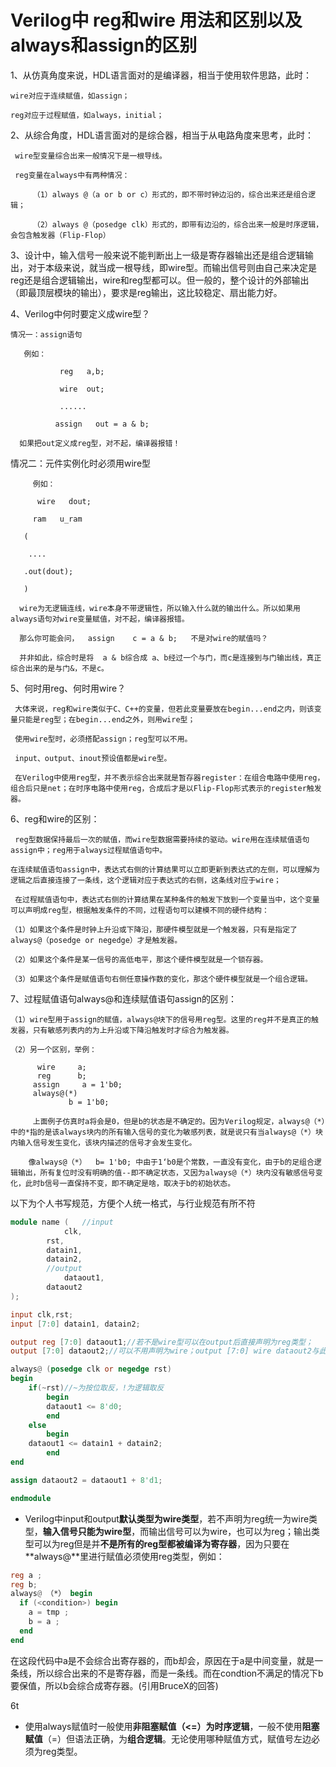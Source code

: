 # Verilog中 reg和wire 用法和区别以及always和assign的区别

1、从仿真角度来说，HDL语言面对的是编译器，相当于使用软件思路，此时：

    wire对应于连续赋值，如assign；
    
    reg对应于过程赋值，如always，initial；

2、从综合角度，HDL语言面对的是综合器，相当于从电路角度来思考，此时：

     wire型变量综合出来一般情况下是一根导线。
    
     reg变量在always中有两种情况：
    
         （1）always @（a or b or c）形式的，即不带时钟边沿的，综合出来还是组合逻辑；
    
         （2）always @（posedge clk）形式的，即带有边沿的，综合出来一般是时序逻辑，会包含触发器（Flip-Flop）

3、设计中，输入信号一般来说不能判断出上一级是寄存器输出还是组合逻辑输出，对于本级来说，就当成一根导线，即wire型。而输出信号则由自己来决定是reg还是组合逻辑输出，wire和reg型都可以。但一般的，整个设计的外部输出（即最顶层模块的输出），要求是reg输出，这比较稳定、扇出能力好。


4、Verilog中何时要定义成wire型？

    情况一：assign语句
    
       例如：
    
               reg   a,b;
    
               wire  out;
    
               ......
    
              assign   out = a & b;
    
      如果把out定义成reg型，对不起，编译器报错！

   情况二：元件实例化时必须用wire型

         例如：
    
          wire   dout;
    
         ram   u_ram
    
       (
    
        ....
    
       .out(dout);
    
       )
    
      wire为无逻辑连线，wire本身不带逻辑性，所以输入什么就的输出什么。所以如果用always语句对wire变量赋值，对不起，编译器报错。
    
      那么你可能会问，  assign    c = a & b;   不是对wire的赋值吗？
    
      并非如此，综合时是将  a & b综合成 a、b经过一个与门，而c是连接到与门输出线，真正综合出来的是与门&，不是c。


5、何时用reg、何时用wire？

     大体来说，reg和wire类似于C、C++的变量，但若此变量要放在begin...end之内，则该变量只能是reg型；在begin...end之外，则用wire型；
    
     使用wire型时，必须搭配assign；reg型可以不用。
    
     input、output、inout预设值都是wire型。
    
     在Verilog中使用reg型，并不表示综合出来就是暂存器register：在组合电路中使用reg，组合后只是net；在时序电路中使用reg，合成后才是以Flip-Flop形式表示的register触发器。


6、reg和wire的区别：

     reg型数据保持最后一次的赋值，而wire型数据需要持续的驱动。wire用在连续赋值语句assign中；reg用于always过程赋值语句中。
    
    在连续赋值语句assign中，表达式右侧的计算结果可以立即更新到表达式的左侧，可以理解为逻辑之后直接连接了一条线，这个逻辑对应于表达式的右侧，这条线对应于wire；
    
     在过程赋值语句中，表达式右侧的计算结果在某种条件的触发下放到一个变量当中，这个变量可以声明成reg型，根据触发条件的不同，过程语句可以建模不同的硬件结构：
    
    （1）如果这个条件是时钟上升沿或下降沿，那硬件模型就是一个触发器，只有是指定了always@（posedge or negedge）才是触发器。
    
    （2）如果这个条件是某一信号的高低电平，那这个硬件模型就是一个锁存器。
    
    （3）如果这个条件是赋值语句右侧任意操作数的变化，那这个硬件模型就是一个组合逻辑。

7、过程赋值语句always@和连续赋值语句assign的区别：

    （1）wire型用于assign的赋值，always@块下的信号用reg型。这里的reg并不是真正的触发器，只有敏感列表内的为上升沿或下降沿触发时才综合为触发器。
    
    （2）另一个区别，举例：
    
          wire     a;
          reg      b;
         assign     a = 1'b0;
         always@(*)
                 b = 1'b0;
    
         上面例子仿真时a将会是0，但是b的状态是不确定的。因为Verilog规定，always@（*）中的*指的是该always块内的所有输入信号的变化为敏感列表，就是说只有当always@（*）块内输入信号发生变化，该块内描述的信号才会发生变化。
    
        像always@（*）  b= 1'b0; 中由于1‘b0是个常数，一直没有变化，由于b的足组合逻辑输出，所有复位时没有明确的值--即不确定状态，又因为always@（*）块内没有敏感信号变化，此时b信号一直保持不变，即不确定是啥，取决于b的初始状态。



以下为个人书写规范，方便个人统一格式，与行业规范有所不符

```verilog
module name (   //input 
	        clk,
		rst,
		datain1,
		datain2,
		//output 
	        dataout1,
		dataout2
);

input clk,rst;
input [7:0] datain1, datain2;

output reg [7:0] dataout1;//若不是wire型可以在output后直接声明为reg类型；
output [7:0] dataout2;//可以不用声明为wire；output [7:0] wire dataout2与此相同

always@ (posedge clk or negedge rst)
begin
    if(~rst)//~为按位取反，!为逻辑取反
        begin
        dataout1 <= 8'd0;
        end
    else
        begin
	dataout1 <= datain1 + datain2;  
        end
end

assign dataout2 = dataout1 + 8'd1;

endmodule 
```





- Verilog中input和output**默认类型为wire类型**，若不声明为reg统一为wire类型，**输入信号只能为wire型**，而输出信号可以为wire，也可以为reg；输出类型可以为reg但是并**不是所有的reg型都被编译为寄存器**，因为只要在**always@**里进行赋值必须使用reg类型，例如：

```verilog
reg a ;
reg b;
always@ （*） begin
  if (<condition>) begin
    a = tmp ;
    b = a ;
  end
end
```

在这段代码中a是不会综合出寄存器的，而b却会，原因在于a是中间变量，就是一条线，所以综合出来的不是寄存器，而是一条线。而在condtion不满足的情况下b要保值，所以b会综合成寄存器。(引用BruceX的回答)

6t 

- 使用always赋值时一般使用**非阻塞赋值（<=）为时序逻辑**，一般不使用**阻塞赋值**（=）但语法正确，为**组合逻辑**。无论使用哪种赋值方式，赋值号左边必须为reg类型。